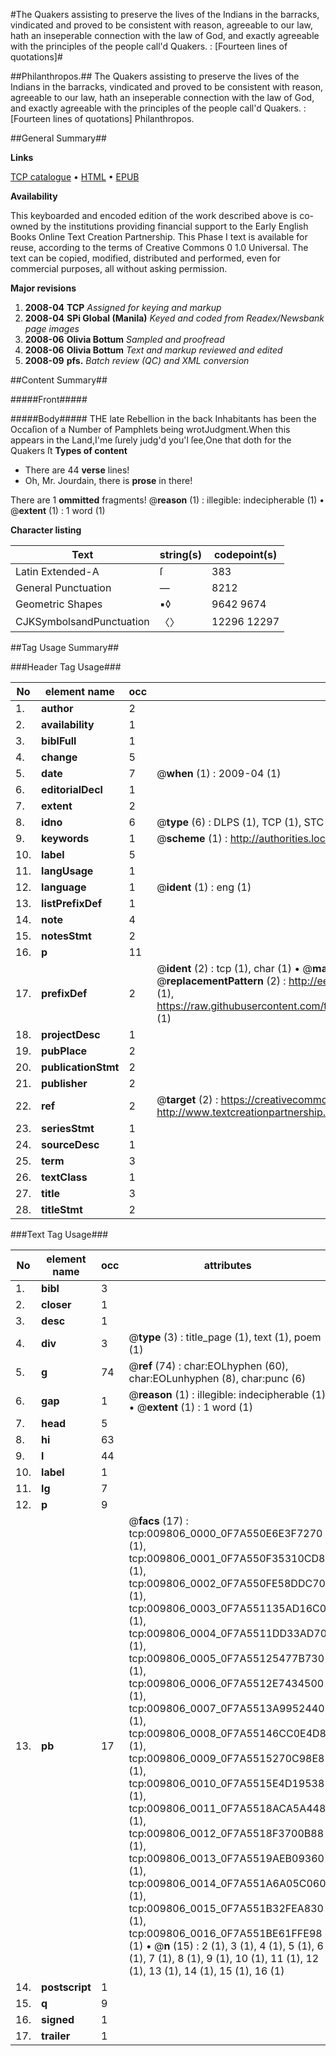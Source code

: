 #The Quakers assisting to preserve the lives of the Indians in the barracks, vindicated and proved to be consistent with reason, agreeable to our law, hath an inseperable connection with the law of God, and exactly agreeable with the principles of the people call'd Quakers. : [Fourteen lines of quotations]#

##Philanthropos.##
The Quakers assisting to preserve the lives of the Indians in the barracks, vindicated and proved to be consistent with reason, agreeable to our law, hath an inseperable connection with the law of God, and exactly agreeable with the principles of the people call'd Quakers. : [Fourteen lines of quotations]
Philanthropos.

##General Summary##

**Links**

[TCP catalogue](http://www.ota.ox.ac.uk/tcp/)  • 
[HTML](http://tei.it.ox.ac.uk/tcp/Texts-HTML/free/N07/N07677.html)  • 
[EPUB](http://tei.it.ox.ac.uk/tcp/Texts-EPUB/free/N07/N07677.epub)

**Availability**

This keyboarded and encoded edition of the
	       work described above is co-owned by the institutions
	       providing financial support to the Early English Books
	       Online Text Creation Partnership. This Phase I text is
	       available for reuse, according to the terms of Creative
	       Commons 0 1.0 Universal. The text can be copied,
	       modified, distributed and performed, even for
	       commercial purposes, all without asking permission.

**Major revisions**

1. __2008-04__ __TCP__ *Assigned for keying and markup*
1. __2008-04__ __SPi Global (Manila)__ *Keyed and coded from Readex/Newsbank page images*
1. __2008-06__ __Olivia Bottum__ *Sampled and proofread*
1. __2008-06__ __Olivia Bottum__ *Text and markup reviewed and edited*
1. __2008-09__ __pfs.__ *Batch review (QC) and XML conversion*

##Content Summary##

#####Front#####

#####Body#####
THE late Rebellion in the back Inhabitants has been the Occaſion of a Number of Pamphlets being wrotJudgment.When this appears in the Land,I'me ſurely judg'd you'l ſee,One that doth for the Quakers ſt
**Types of content**

  * There are 44 **verse** lines!
  * Oh, Mr. Jourdain, there is **prose** in there!

There are 1 **ommitted** fragments! 
 @__reason__ (1) : illegible: indecipherable (1)  •  @__extent__ (1) : 1 word (1)

**Character listing**


|Text|string(s)|codepoint(s)|
|---|---|---|
|Latin Extended-A|ſ|383|
|General Punctuation|—|8212|
|Geometric Shapes|▪◊|9642 9674|
|CJKSymbolsandPunctuation|〈〉|12296 12297|

##Tag Usage Summary##

###Header Tag Usage###

|No|element name|occ|attributes|
|---|---|---|---|
|1.|__author__|2||
|2.|__availability__|1||
|3.|__biblFull__|1||
|4.|__change__|5||
|5.|__date__|7| @__when__ (1) : 2009-04 (1)|
|6.|__editorialDecl__|1||
|7.|__extent__|2||
|8.|__idno__|6| @__type__ (6) : DLPS (1), TCP (1), STC (1), NOTIS (1), IMAGE-SET (1), EVANS-CITATION (1)|
|9.|__keywords__|1| @__scheme__ (1) : http://authorities.loc.gov/ (1)|
|10.|__label__|5||
|11.|__langUsage__|1||
|12.|__language__|1| @__ident__ (1) : eng (1)|
|13.|__listPrefixDef__|1||
|14.|__note__|4||
|15.|__notesStmt__|2||
|16.|__p__|11||
|17.|__prefixDef__|2| @__ident__ (2) : tcp (1), char (1)  •  @__matchPattern__ (2) : ([0-9\-]+):([0-9IVX]+) (1), (.+) (1)  •  @__replacementPattern__ (2) : http://eebo.chadwyck.com/downloadtiff?vid=$1&page=$2 (1), https://raw.githubusercontent.com/textcreationpartnership/Texts/master/tcpchars.xml#$1 (1)|
|18.|__projectDesc__|1||
|19.|__pubPlace__|2||
|20.|__publicationStmt__|2||
|21.|__publisher__|2||
|22.|__ref__|2| @__target__ (2) : https://creativecommons.org/publicdomain/zero/1.0/ (1), http://www.textcreationpartnership.org/docs/. (1)|
|23.|__seriesStmt__|1||
|24.|__sourceDesc__|1||
|25.|__term__|3||
|26.|__textClass__|1||
|27.|__title__|3||
|28.|__titleStmt__|2||


###Text Tag Usage###

|No|element name|occ|attributes|
|---|---|---|---|
|1.|__bibl__|3||
|2.|__closer__|1||
|3.|__desc__|1||
|4.|__div__|3| @__type__ (3) : title_page (1), text (1), poem (1)|
|5.|__g__|74| @__ref__ (74) : char:EOLhyphen (60), char:EOLunhyphen (8), char:punc (6)|
|6.|__gap__|1| @__reason__ (1) : illegible: indecipherable (1)  •  @__extent__ (1) : 1 word (1)|
|7.|__head__|5||
|8.|__hi__|63||
|9.|__l__|44||
|10.|__label__|1||
|11.|__lg__|7||
|12.|__p__|9||
|13.|__pb__|17| @__facs__ (17) : tcp:009806_0000_0F7A550E6E3F7270 (1), tcp:009806_0001_0F7A550F35310CD8 (1), tcp:009806_0002_0F7A550FE58DDC70 (1), tcp:009806_0003_0F7A551135AD16C0 (1), tcp:009806_0004_0F7A5511DD33AD70 (1), tcp:009806_0005_0F7A55125477B730 (1), tcp:009806_0006_0F7A5512E7434500 (1), tcp:009806_0007_0F7A5513A9952440 (1), tcp:009806_0008_0F7A55146CC0E4D8 (1), tcp:009806_0009_0F7A5515270C98E8 (1), tcp:009806_0010_0F7A5515E4D19538 (1), tcp:009806_0011_0F7A5518ACA5A448 (1), tcp:009806_0012_0F7A5518F3700B88 (1), tcp:009806_0013_0F7A5519AEB09360 (1), tcp:009806_0014_0F7A551A6A05C060 (1), tcp:009806_0015_0F7A551B32FEA830 (1), tcp:009806_0016_0F7A551BE61FFE98 (1)  •  @__n__ (15) : 2 (1), 3 (1), 4 (1), 5 (1), 6 (1), 7 (1), 8 (1), 9 (1), 10 (1), 11 (1), 12 (1), 13 (1), 14 (1), 15 (1), 16 (1)|
|14.|__postscript__|1||
|15.|__q__|9||
|16.|__signed__|1||
|17.|__trailer__|1||
